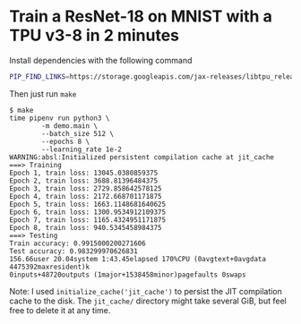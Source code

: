 # Train a ResNet-18 on MNIST with a TPU v3-8 in 2 minutes

Install dependencies with the following command

```bash
PIP_FIND_LINKS=https://storage.googleapis.com/jax-releases/libtpu_releases.html pipenv update
```

Then just run `make`

```
$ make
time pipenv run python3 \
        -m demo.main \
        --batch_size 512 \
        --epochs 8 \
        --learning_rate 1e-2
WARNING:absl:Initialized persistent compilation cache at jit_cache
===> Training
Epoch 1, train loss: 13045.0380859375
Epoch 2, train loss: 3688.81396484375
Epoch 3, train loss: 2729.858642578125
Epoch 4, train loss: 2172.668701171875
Epoch 5, train loss: 1663.1148681640625
Epoch 6, train loss: 1300.9534912109375
Epoch 7, train loss: 1165.4324951171875
Epoch 8, train loss: 940.5345458984375
===> Testing
Train accuracy: 0.9915000200271606
Test accuracy: 0.983299970626831
156.66user 20.04system 1:43.45elapsed 170%CPU (0avgtext+0avgdata 4475392maxresident)k
0inputs+48720outputs (1major+1538458minor)pagefaults 0swaps
```

Note: I used `initialize_cache('jit_cache')` to persist the JIT compilation cache to the disk.
The `jit_cache/` directory might take several GiB, but feel free to delete it at any time.
